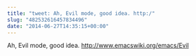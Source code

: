 ```yaml
---
title: "tweet: Ah, Evil mode, good idea. http:/"
slug: "482532616457834496"
date: "2014-06-27T14:35:15+00:00"
---
```

Ah, Evil mode, good idea. http://www.emacswiki.org/emacs/Evil